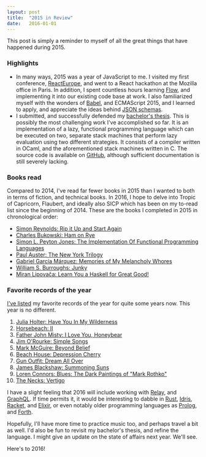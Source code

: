 ```yaml
---
layout: post
title:  "2015 in Review"
date:   2016-01-01
---
```


This post is simply a reminder to myself of all the great things that have
happened during 2015.

### Highlights
- In many ways, 2015 was a year of JavaScript to me. I visited my first
  conference, [ReactEurope](https://www.react-europe.org), and went to a React
  hackathon at the Mozilla office in Paris. In addition, I spent countless hours
  learning [Flow](http://flowtype.org/), and implementing it into our existing
  code base at work. I also familiarized myself with the wonders of
  [Babel](https://babeljs.io/), and ECMAScript 2015, and I learned to apply, and
  appreciate the ideas behind [JSON schemas](https://brandur.org/elegant-apis).
- I submitted, and successfully defended my [bachelor's
  thesis](https://www.dropbox.com/s/g138w9klyneuajy/Mads-Mathias-Bachelor-Thesis.pdf?dl=0).
  This is possibly the most challenging work I've accomplished so far. It is an
  implementation of a lazy, functional programming language which can be
  executed on two, separate stack machines that perform lazy evaluation using
  two different strategies. It consists of a compiler written in OCaml, and the
  aforementioned stack machines written in C. The source code is available on
  [GitHub](https://github.com/majjoha/sloth), although sufficient documentation
  is still severely lacking.

### Books read
Compared to 2014, I've read far fewer books in 2015 than I wanted to both in
terms of fiction, and technical books. In 2016, I hope to delve into Tropic of
Capricorn, Flaubert, and ideally also SICP which has been on my to-read list
since the beginning of 2014. These are the books I completed in 2015 in
chronological order:

- [Simon Reynolds: Rip it Up and Start Again](https://www.goodreads.com/book/show/272642.Rip_it_Up_and_Start_Again)
- [Charles Bukowski: Ham on Rye](https://www.goodreads.com/book/show/38501.Ham_on_Rye)
- [Simon L. Peyton Jones: The Implementation Of Functional Programming
  Languages](https://www.goodreads.com/book/show/3652866-the-implementation-of-functional-programming-languages)
- [Paul Auster: The New York Trilogy](https://www.goodreads.com/book/show/486623.The_New_York_Trilogy)
- [Gabriel García Márquez: Memories of My Melancholy Whores](https://www.goodreads.com/book/show/760.Memories_of_My_Melancholy_Whores)
- [William S. Burroughs: Junky](https://www.goodreads.com/book/show/4517763-junky)
- [Miran Lipovača: Learn You a Haskell for Great Good!](https://www.goodreads.com/book/show/9282423-learn-you-a-haskell-for-great-good)


### Favorite records of the year
[I've listed](http://www.last.fm/user/bouleau/journal) my favorite records of
the year for quite some years now. This year is no different.

1. [Julia Holter: Have You In My
   Wilderness](http://www.allmusic.com/album/have-you-in-my-wilderness-mw0002860296)
2. [Horsebeach: II](http://www.allmusic.com/album/ii-mw0002869328)
3. [Father John Misty: I Love You, Honeybear](http://www.allmusic.com/album/i-love-you-honeybear-mw0002777404)
4. [Jim O'Rourke: Simple
   Songs](http://www.allmusic.com/album/simple-songs-mw0002835921)
5. [Mark McGuire: Beyond Belief](http://www.allmusic.com/album/beyond-belief-mw0002884480)
6. [Beach House: Depression Cherry](http://www.allmusic.com/album/depression-cherry-mw0002860587)
7. [Gun Outfit: Dream All Over](http://www.allmusic.com/album/dream-all-over-mw0002877974)
8. [James Blackshaw: Summoning Suns](http://www.allmusic.com/album/summoning-suns-mw0002812289)
9. [Loren Connors: Blues: The Dark Paintings of "Mark Rothko"](http://www.allmusic.com/album/blues-the-dark-paintings-of-mark-rothko-mw0002807887)
10. [The Necks: Vertigo](http://www.allmusic.com/album/vertigo-mw0002877481)

I have a slight feeling that 2016 will include working with
[Relay](https://facebook.github.io/relay/), and
[GraphQL](http://facebook.github.io/graphql/). If time permits it, it would be
interesting to dabble in [Rust](https://www.rust-lang.org/),
[Idris](http://www.idris-lang.org/), [Racket](http://racket-lang.org/), and
[Elixir](https://elixir-lang.org), or even notably older programming languages
as [Prolog](https://en.wikipedia.org/wiki/Prolog), and
[Forth](https://en.wikipedia.org/wiki/Forth_(programming_language)).

Hopefully, I'll have more time to practice music too, and perhaps travel a bit
as well. I'd also be fun to revisit my bachelor's thesis, and refine the
language. I might give an update on the state of affairs next year. We'll see.

Here's to 2016!
